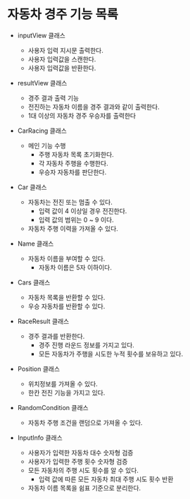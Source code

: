 # 자동차 경주 기능 목록

- inputView 클래스
  - 사용자 입력 지시문 출력한다.
  - 사용자 입력값을 스캔한다.
  - 사용자 입력값을 반환한다.
  

- resultView 클래스
  - 경주 결과 출력 기능
  - 전진하는 자동차 이름을 경주 결과와 같이 출력한다.
  - 1대 이상의 자동차 경주 우승자를 출력한다


- CarRacing 클래스 
  - 메인 기능 수행
    - 주행 자동차 목록 초기화한다.
    - 각 자동차 주행을 수행한다.
    - 우승자 자동차를 판단한다.
  

- Car 클래스
  - 자동차는 전진 또는 멈출 수 있다.
    - 입력 값이 4 이상일 경우 전진한다.
    - 입력 값의 범위는 0 ~ 9 이다.
  - 자동차 주행 이력을 가져올 수 있다.


- Name 클래스
  - 자동차 이름을 부여할 수 있다.
    - 자동차 이름은 5자 이하이다.


- Cars 클래스
  - 자동차 목록을 반환할 수 있다.
  - 우승 자동차를 반환할 수 있다.


- RaceResult 클래스
  - 경주 결과를 반환한다.
    - 경주 진행 라운드 정보를 가지고 있다.
    - 모든 자동차가 주행을 시도한 누적 횟수를 보유하고 있다. 
  

- Position 클래스
  - 위치정보를 가져올 수 있다.
  - 한칸 전진 기능을 가지고 있다.
  

- RandomCondition 클래스
  - 자동차 주행 조건을 랜덤으로 가져올 수 있다.
  

- InputInfo 클래스
  - 사용자가 입력한 자동차 대수 숫자형 검증
  - 사용자가 입력한 주행 횟수 숫자형 검증
  - 모든 자동차의 주행 시도 횟수를 알 수 있다.
    - 입력 값에 따른 모든 자동차 최대 주행 시도 횟수 반환
  - 자동차 이름 목록을 쉼표 기준으로 분리한다.